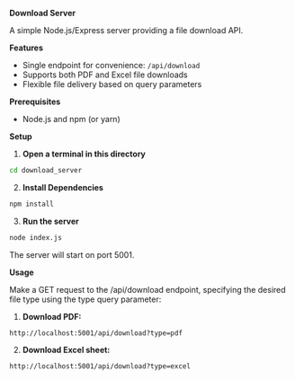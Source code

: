 **Download Server**

A simple Node.js/Express server providing a file download API.

**Features**

* Single endpoint for convenience: `/api/download`
* Supports both PDF and Excel file downloads
* Flexible file delivery based on query parameters

**Prerequisites**

* Node.js and npm (or yarn)

**Setup**

1. **Open a terminal in this directory**

```bash
cd download_server
```

2. **Install Dependencies**

```bash
npm install
```

3. **Run the server**

```bash
node index.js
```

The server will start on port 5001.

**Usage**

Make a GET request to the /api/download endpoint, specifying the desired file type using the type query parameter:

1. **Download PDF:**

```
http://localhost:5001/api/download?type=pdf 
```

2. **Download Excel sheet:**

```
http://localhost:5001/api/download?type=excel
```




